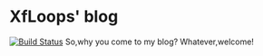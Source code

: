 # XfLoops' blog
[![Build Status](https://travis-ci.org/XfLoops/XfLoops.github.io.svg?branch=master)](https://travis-ci.org/XfLoops/XfLoops.github.io)
So,why you come to my blog? Whatever,welcome!
